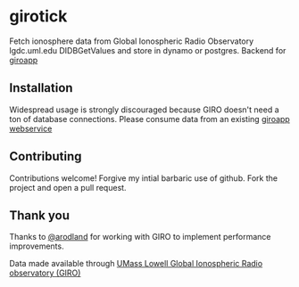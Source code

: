 # girotick
Fetch ionosphere data from Global Ionospheric Radio Observatory lgdc.uml.edu DIDBGetValues and store in dynamo or postgres. Backend for [giroapp](https://github.com/AF7TI/giroapp)

## Installation

Widespread usage is strongly discouraged because GIRO doesn't need a ton of database connections. Please consume data from an existing [giroapp webservice](https://github.com/AF7TI/giroapp#running-code)

## Contributing
Contributions welcome! Forgive my intial barbaric use of github. Fork the project and open a pull request.

## Thank you
Thanks to [@arodland](https://github.com/arodland/girotick) for working with GIRO to implement performance improvements.

Data made available through [UMass Lowell Global Ionospheric Radio observatory (GIRO)](http://umlcar.uml.edu/DIDBase/RulesOfTheRoadForDIDBase.htm)
